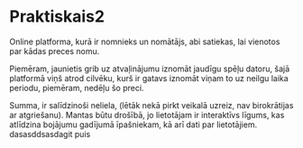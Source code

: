 # Praktiskais2
Online platforma, kurā ir nomnieks un nomātājs, abi satiekas, lai vienotos par kādas preces nomu.

Piemēram, jaunietis grib uz atvaļinājumu iznomāt jaudīgu spēļu datoru, šajā platformā viņš atrod cilvēku, kurš ir gatavs iznomāt viņam to uz neilgu laika periodu, piemēram, nedēļu šo preci.

Summa, ir salīdzinoši neliela, (lētāk nekā pirkt veikalā uzreiz, nav birokrātijas ar atgriešanu).
Mantas būtu drošībā, jo lietotājam ir interaktīvs līgums, kas atlīdzina bojājumu gadījumā īpašniekam, kā arī dati par lietotājiem.
dasasddsasdagit puis